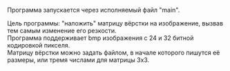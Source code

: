 Программа запускается через исполняемый файл "main".

Цель программы: "наложить" матрицу вёрстки на изображение, вызвав тем самым изменение его резкости.  
Программа поддерживает bmp изображения с 24 и 32 битной кодировкой пикселя.  
Матрицу вёрстки можно задать файлом, в начале которого пишутся её размеры, или тремя числами для матрицы 3x3.
